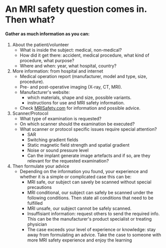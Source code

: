 # An MRI safety question comes in. Then what?

#### Gather as much information as you can:

1. About the patient/volunteer
   * What is inside the subject: medical, non-medical?
   * How did it get there: accident, medical procedure, what kind of procedure, what purpose?
   * Where and when: year, what hospital, country?
1. More information: from hospital and internet
   * Medical operation report (manufacturer, model and type, size, procedure).
   * Pre- and post-operative imaging (X-ray, CT, MRI).
   * Manufacturer's website: 
     * which materials, shape and size, possible variants.
     * instructions for use and MRI safety information.
   * Check [MRISafety.com](http://mrisafety.com) for information and possible advice.
1. Scanner/Protocol
   * What type of examination is requested?
   * On which scanner should the examination be executed?
   * What scanner or protocol specific issues require special attention?
     * SAR
     * Switching gradient fields
     * Static magnetic field strength and spatial gradient
     * Noise or sound pressure level
     * Can the implant generate image artefacts and if so, are they relevant for the requested examination? 
1. Then formulate your advice
   * Depending on the information you found, your experience and whether it is a simple or complicated case this can be:
     * MRI safe, our subject can savely be scanned without special precautions
     * MRI conditional, our subject can safely be scanned under the following conditions. Then state all conditions that need to be fulfilled
     * MRI unsafe, our subject cannot be safely scanned. 
     * Insuffisiant information: request others to send the required info. This can be the manufacturer's product specialist or treating physician
     * The case exceeds your level of experience or knowledge: stay away from formulating an advice. Take the case to someone with more MRI safety experience and enjoy the learning


